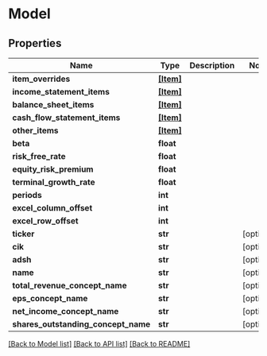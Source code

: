 # Model


## Properties
Name | Type | Description | Notes
------------ | ------------- | ------------- | -------------
**item_overrides** | [**[Item]**](Item.md) |  | 
**income_statement_items** | [**[Item]**](Item.md) |  | 
**balance_sheet_items** | [**[Item]**](Item.md) |  | 
**cash_flow_statement_items** | [**[Item]**](Item.md) |  | 
**other_items** | [**[Item]**](Item.md) |  | 
**beta** | **float** |  | 
**risk_free_rate** | **float** |  | 
**equity_risk_premium** | **float** |  | 
**terminal_growth_rate** | **float** |  | 
**periods** | **int** |  | 
**excel_column_offset** | **int** |  | 
**excel_row_offset** | **int** |  | 
**ticker** | **str** |  | [optional] 
**cik** | **str** |  | [optional] 
**adsh** | **str** |  | [optional] 
**name** | **str** |  | [optional] 
**total_revenue_concept_name** | **str** |  | [optional] 
**eps_concept_name** | **str** |  | [optional] 
**net_income_concept_name** | **str** |  | [optional] 
**shares_outstanding_concept_name** | **str** |  | [optional] 

[[Back to Model list]](../README.md#documentation-for-models) [[Back to API list]](../README.md#documentation-for-api-endpoints) [[Back to README]](../README.md)


